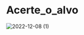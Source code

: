 # Acerte_o_alvo


![2022-12-08 (1)](https://user-images.githubusercontent.com/85081592/206354723-47608c62-3890-41b8-a121-9e594fe8f186.png)

